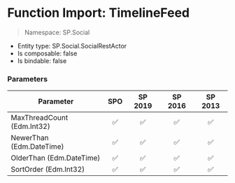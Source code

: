 # Function Import: TimelineFeed

> Namespace: SP.Social

- Entity type: SP.Social.SocialRestActor
- Is composable: false
- Is bindable: false

### Parameters

Parameter | SPO | SP 2019 | SP 2016 | SP 2013
----------|:---:|:-------:|:-------:|:-------:
MaxThreadCount (Edm.Int32) | ✅ | ✅ | ✅ | ✅
NewerThan (Edm.DateTime) | ✅ | ✅ | ✅ | ✅
OlderThan (Edm.DateTime) | ✅ | ✅ | ✅ | ✅
SortOrder (Edm.Int32) | ✅ | ✅ | ✅ | ✅